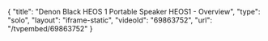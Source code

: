 {
    "title": "Denon Black HEOS 1 Portable Speaker HEOS1 - Overview",
    "type": "solo",
    "layout": "iframe-static",
    "videoId": "69863752",
    "url": "\/tvpembed\/69863752"
}